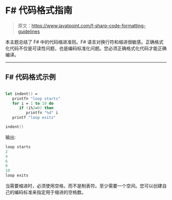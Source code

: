# F# 代码格式指南

> 原文：<https://www.javatpoint.com/f-sharp-code-formatting-guidelines>

本主题总结了 F# 中的代码缩进准则。F# 语言对换行符和缩进很敏感。正确格式化代码不仅是可读性问题，也是编码标准化问题。您必须正确格式化代码才能正确编译。

* * *

## F# 代码格式示例

```fs

let indent() = 
   printfn "loop starts"
   for i = 1 to 10 do
      if (i%2=0) then
         printfn "%d" i
   printf "loop exits"

indent()

```

输出:

```fs
loop starts
2
4
6
8
10
loop exits

```

当需要缩进时，必须使用空格，而不是制表符。至少需要一个空间。您可以创建自己的编码标准来指定用于缩进的空格数。